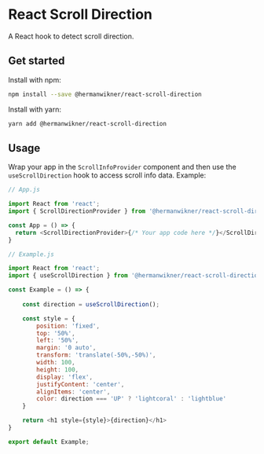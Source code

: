 # React Scroll Direction

A React hook to detect scroll direction.

## Get started

Install with npm:

```bash
npm install --save @hermanwikner/react-scroll-direction
```

Install with yarn:

```bash
yarn add @hermanwikner/react-scroll-direction
```

## Usage

Wrap your app in the `ScrollInfoProvider` component and then use the `useScrollDirection` hook
to access scroll info data. Example:

```js
// App.js

import React from 'react';
import { ScrollDirectionProvider } from '@hermanwikner/react-scroll-direction';

const App = () => {
  return <ScrollDirectionProvider>{/* Your app code here */}</ScrollDirectionProvider>;
}
```

```js
// Example.js

import React from 'react';
import { useScrollDirection } from '@hermanwikner/react-scroll-direction';

const Example = () => {
  
    const direction = useScrollDirection();

    const style = {
        position: 'fixed',
        top: '50%',
        left: '50%',
        margin: '0 auto',
        transform: 'translate(-50%,-50%)',
        width: 100,
        height: 100,
        display: 'flex',
        justifyContent: 'center',
        alignItems: 'center',
        color: direction === 'UP' ? 'lightcoral' : 'lightblue'
    }

    return <h1 style={style}>{direction}</h1>
}

export default Example;
```
